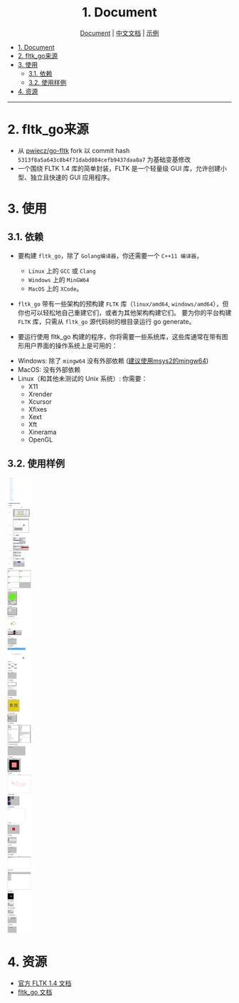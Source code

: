 <div align="center">

# 1. Document

</div>

<div align="center">

[Document](./README.md) | [中文文档](./README_zh-cn.md)  | [示例](./examples.md)

</div>

<!-- TOC -->

- [1. Document](#1-document)
- [2. fltk\_go来源](#2-fltk_go来源)
- [3. 使用](#3-使用)
  - [3.1. 依赖](#31-依赖)
  - [3.2. 使用样例](#32-使用样例)
- [4. 资源](#4-资源)

<!-- /TOC -->

---
# 2. fltk_go来源
* 从 [pwiecz/go-fltk](https://github.com/pwiecz/go-fltk) fork 以 commit hash `5313f8a5a643c8b4f71dabd084cefb9437daa8a7` 为基础变基修改
* 一个围绕 FLTK 1.4 库的简单封装，FLTK 是一个轻量级 GUI 库，允许创建小型、独立且快速的 GUI 应用程序。

# 3. 使用
## 3.1. 依赖
* 要构建 `fltk_go`，除了 `Golang编译器`，你还需要一个 `C++11 编译器`，
	*	`Linux` 上的 `GCC` 或 `Clang`
	*	`Windows` 上的 `MinGW64`
	*	`MacOS` 上的 `XCode`。

* `fltk_go` 带有一些架构的预构建 `FLTK` 库（`linux/amd64`, `windows/amd64`），但你也可以轻松地自己重建它们，或者为其他架构构建它们。
要为你的平台构建 `FLTK` 库，只需从 `fltk_go` 源代码树的根目录运行 go generate。

*	要运行使用 fltk_go 构建的程序，你将需要一些系统库，这些库通常在带有图形用户界面的操作系统上是可用的：

- Windows: 除了 `mingw64` 没有外部依赖 ([建议使用msys2的mingw64](./scripts/install_msys2_mingw64.sh))
- MacOS: 没有外部依赖
- Linux（和其他未测试的 Unix 系统）: 你需要：
    - X11
    - Xrender
    - Xcursor
    - Xfixes
    - Xext
    - Xft
    - Xinerama
    - OpenGL

## 3.2. 使用样例
[![example showcase](./examples.png)](./examples.png)

# 4. 资源
- [官方 FLTK 1.4 文档](https://www.fltk.org/doc-1.4/index.html)
- [fltk_go 文档](https://pkg.go.dev/github.com/george012/fltk_go) 